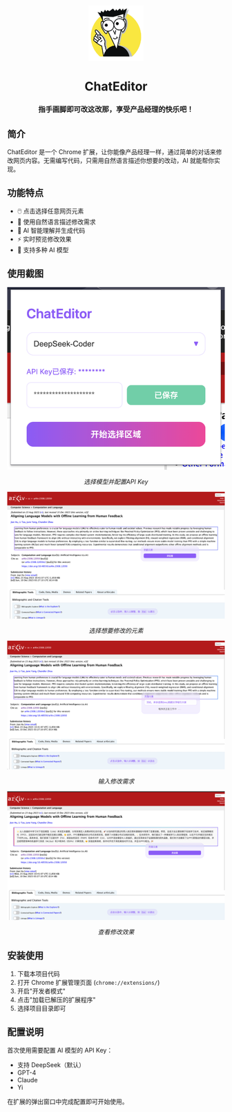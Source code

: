<div align="center">
  <img src="chrome-extension/images/icon128.png" alt="ChatEditor Logo" width="128" height="128">
  
  # ChatEditor
  
  ### 指手画脚即可改这改那，享受产品经理的快乐吧！
</div>

## 简介

ChatEditor 是一个 Chrome 扩展，让你能像产品经理一样，通过简单的对话来修改网页内容。无需编写代码，只需用自然语言描述你想要的改动，AI 就能帮你实现。

## 功能特点

- 🖱️ 点击选择任意网页元素
- 💬 使用自然语言描述修改需求
- 🤖 AI 智能理解并生成代码
- ⚡ 实时预览修改效果
- 🔄 支持多种 AI 模型

## 使用截图

<div align="center">
  <img src="screenshots/models.png" alt="选择元素" width="600">
  <p><em>选择模型并配置API Key</em></p>

  <img src="screenshots/select.png" alt="选择元素" width="600">
  <p><em>选择想要修改的元素</em></p>
  
  <img src="screenshots/working.png" alt="编辑对话" width="600">
  <p><em>输入修改需求</em></p>
  
  <img src="screenshots/result.png" alt="修改结果" width="600">
  <p><em>查看修改效果</em></p>
</div>

## 安装使用

1. 下载本项目代码
2. 打开 Chrome 扩展管理页面 (`chrome://extensions/`)
3. 开启"开发者模式"
4. 点击"加载已解压的扩展程序"
5. 选择项目目录即可

## 配置说明

首次使用需要配置 AI 模型的 API Key：

- 支持 DeepSeek（默认）
- GPT-4
- Claude
- Yi

在扩展的弹出窗口中完成配置即可开始使用。
